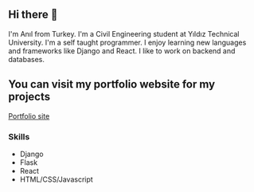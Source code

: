 ## Hi there 👋

I'm Anıl from Turkey. I'm a Civil Engineering student at Yıldız Technical University. I'm a self taught programmer. I enjoy learning new languages and frameworks like Django and React. I like to work on backend and databases.

## You can visit my portfolio website for my projects
[Portfolio site](sanburnu.github.io)

### Skills
* Django
* Flask
* React
* HTML/CSS/Javascript
